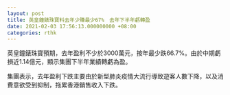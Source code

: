 ```yaml
---
layout: post
title: 英皇鐘錶珠寶料去年少賺最少67%　去年下半年虧轉盈
date: 2021-02-03 17:56:13.000000000 +08:00
categories: rthk
---
```


英皇鐘錶珠寶預期，去年盈利不少於3000萬元，按年最少跌66.7%。由於中期虧損近1.14億元，顯示集團下半年業績轉虧為盈。

集團表示，去年盈利下跌主要由於新型肺炎疫情大流行導致遊客人數下降，以及消費意欲受到抑制，拖累香港銷售收入下跌。
